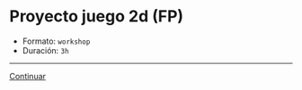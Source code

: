 # Proyecto juego 2d (FP)

* Formato: `workshop`
* Duración: `3h`

***

[Continuar](11-game-fp-demo.md)
